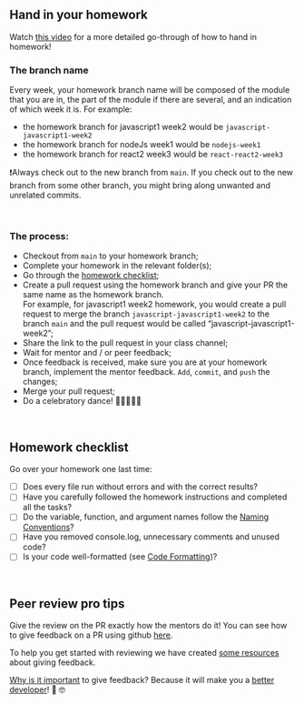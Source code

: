 ## Hand in your homework

Watch [this video](https://www.youtube.com/watch?v=JcT4wmK1VcA) for a more detailed go-through of how to hand in homework!

### The branch name

Every week, your homework branch name will be composed of the module that you are in, the part of the module if there are several, and an indication of which week it is. For example:

- the homework branch for javascript1 week2 would be `javascript-javascript1-week2`
- the homework branch for nodeJs week1 would be `nodejs-week1`
- the homework branch for react2 week3 would be `react-react2-week3`

❗Always check out to the new branch from `main`. If you check out to the new branch from some other branch, you might bring along unwanted and unrelated commits.

<br/>

### The process:

- Checkout from `main` to your homework branch;
- Complete your homework in the relevant folder(s);
- Go through the [homework checklist](#homework-checklist);
- Create a pull request using the homework branch and give your PR the same name as the homework branch. <br/>
  For example, for javascript1 week2 homework, you would create a pull request to merge the branch `javascript-javascript1-week2` to the branch `main` and the pull request would be called “javascript-javascript1-week2”;
- Share the link to the pull request in your class channel;
- Wait for mentor and / or peer feedback;
- Once feedback is received, make sure you are at your homework branch, implement the mentor feedback. `Add`, `commit`, and `push` the changes;
- Merge your pull request;
- Do a celebratory dance! 💃🏻🕺🏽🎉

<br/>

## Homework checklist

Go over your homework one last time:

- [ ] Does every file run without errors and with the correct results?
- [ ] Have you carefully followed the homework instructions and completed all the tasks?
- [ ] Do the variable, function, and argument names follow the [Naming Conventions](https://github.com/HackYourFuture/fundamentals/blob/master/fundamentals/naming_conventions.md)?
- [ ] Have you removed console.log, unnecessary comments and unused code?
- [ ] Is your code well-formatted (see [Code Formatting](https://github.com/HackYourFuture/fundamentals/blob/master/fundamentals/code_formatting.md))?

<br/>

## Peer review pro tips

Give the review on the PR exactly how the mentors do it! You can see how to give feedback on a PR using github [here](https://docs.github.com/en/github/collaborating-with-issues-and-pull-requests/commenting-on-a-pull-request).

To help you get started with reviewing we have created [some resources](https://github.com/HackYourFuture-CPH/curriculum/tree/main/review) about giving feedback.

[Why is it important](https://www.brightspot.com/blog/developer-life-5-reasons-why-the-code-review-process-is-critical-for-developers) to give feedback? Because it will make you a [better developer](https://www.sitepoint.com/the-importance-of-code-reviews/)! 💪 🤓
